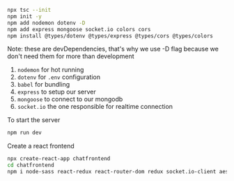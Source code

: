 ```bash
npx tsc --init
npm init -y
npm add nodemon dotenv -D
npm add express mongoose socket.io colors cors
npm install @types/dotenv @types/express @types/cors @types/colors
```

Note: these are devDependencies, that's why we use -D flag because we don't need them for more than development

1. `nodemon` for hot running
2. `dotenv` for `.env` configuration
3. `babel` for bundling
4. `express` to setup our server
5. `mongoose` to connect to our mongodb
6. `socket.io` the one responsible for realtime connection

To start the server

```bash
npm run dev
```

Create a react frontend

```bash
npx create-react-app chatfrontend
cd chatfrontend
npm i node-sass react-redux react-router-dom redux socket.io-client aes256
```
